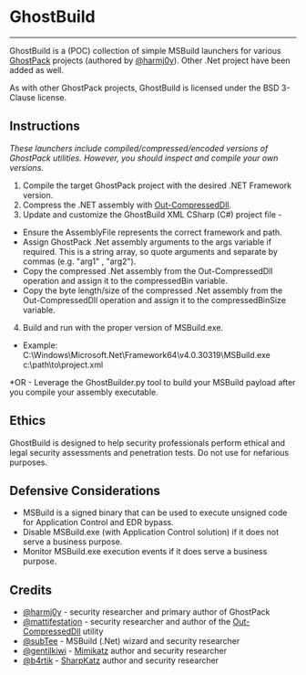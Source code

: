 # GhostBuild

----

GhostBuild is a (POC) collection of simple MSBuild launchers for various [GhostPack](https://github.com/GhostPack) projects (authored by [@harmj0y](https://twitter.com/harmj0y)).  Other .Net project have been added as well.

As with other GhostPack projects, GhostBuild is licensed under the BSD 3-Clause license.

## Instructions

*These launchers include compiled/compressed/encoded versions of GhostPack utilities.  However, you should inspect and compile your own versions.*

1) Compile the target GhostPack project with the desired .NET Framework version.
2) Compress the .NET assembly with [Out-CompressedDll](https://github.com/PowerShellMafia/PowerSploit/blob/master/ScriptModification/Out-CompressedDll.ps1).
3) Update and customize the GhostBuild XML CSharp (C#) project file -
- Ensure the AssemblyFile represents the correct framework and path.
- Assign GhostPack .Net assembly arguments to the args variable if required.  This is a string array, so quote arguments and separate by commas (e.g. "arg1" , "arg2").
- Copy the compressed .Net assembly from the Out-CompressedDll operation and assign it to the compressedBin variable.
- Copy the byte length/size of the compressed .Net assembly from the Out-CompressedDll operation and assign it to the compressedBinSize variable.
4) Build and run with the proper version of MSBuild.exe.
- Example: C:\Windows\Microsoft.Net\Framework64\v4.0.30319\MSBuild.exe c:\path\to\project.xml

*OR - Leverage the GhostBuilder.py tool to build your MSBuild payload after you compile your assembly executable.

## Ethics

GhostBuild is designed to help security professionals perform ethical and legal security assessments and penetration tests. Do not use for nefarious purposes.

## Defensive Considerations

- MSBuild is a signed binary that can be used to execute unsigned code for Application Control and EDR bypass.
- Disable MSBuild.exe (with Application Control solution) if it does not serve a business purpose.
- Monitor MSBuild.exe execution events if it does serve a business purpose.

## Credits

- [@harmj0y](https://twitter.com/harmj0y) -  security researcher and primary author of GhostPack 
- [@mattifestation](https://twitter.com/mattifestation) - security researcher and author of the [Out-CompressedDll](https://github.com/PowerShellMafia/PowerSploit/blob/master/ScriptModification/Out-CompressedDll.ps1) utility
- [@subTee](https://twitter.com/subTee) - MSBuild (.Net) wizard and security researcher
- [@gentilkiwi](https://twitter.com/gentilkiwi) - [Mimikatz](https://github.com/gentilkiwi/mimikatz) author and security researcher
- [@b4rtik](https://twitter.com/b4rtik) - [SharpKatz](https://github.com/b4rtik/SharpKatz) author and security researcher
